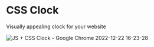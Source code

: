 # CSS Clock
 Visually appealing clock for your website



![JS + CSS Clock - Google Chrome 2022-12-22 16-23-28](https://user-images.githubusercontent.com/88826178/209145043-ee2aa264-cace-4e40-8aa8-ef0dc903fa51.gif)

